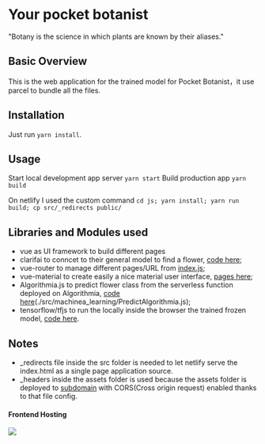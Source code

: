 # Your pocket botanist

"Botany is the science in which plants are known by their aliases."

## Basic Overview

This is the web application for the trained model for Pocket Botanist，it use parcel to bundle all the files.

## Installation

Just run `yarn install`.

## Usage

Start local development app server
`yarn start`
Build production app
`yarn build`

On netlify I used the custom command `cd js; yarn install; yarn run build; cp src/_redirects public/`
 

## Libraries and Modules used
- vue as UI framework to build different pages
- clarifai to conncet to their general model to find a flower, [code here](./src/machinea_learning/PredictClarifai.js);
- vue-router to manage different pages/URL from [index.js](./src/index.js);
- vue-material to create easily a nice material user interface, [pages here](./src/pages);
- Algorithmia.js to predict flower class from the serverless function deployed on Algorithmia, [code here]()(./src/machinea_learning/PredictAlgorithmia.js);
- tensorflow/tfjs to run the locally inside the browser the trained frozen model, [code here](./src/machinea_learning/ModelLoader.js).

## Notes
- _redirects file inside the src folder is needed to let netlify serve the index.html as a single page application source. 
- _headers inside the assets folder is used because the assets folder is deployed to [subdomain](https://models.pocketbotanist.ml) with CORS(Cross origin request) enabled thanks to that file config.

#### Frontend Hosting

<a href="https://www.netlify.com">
  <img src="https://www.netlify.com/img/global/badges/netlify-color-bg.svg"/>
</a>
